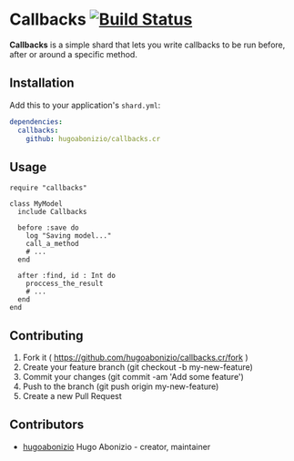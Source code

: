 # Callbacks [![Build Status](https://travis-ci.org/hugoabonizio/callbacks.cr.svg?branch=master)](https://travis-ci.org/hugoabonizio/callbacks.cr)

**Callbacks** is a simple shard that lets you write callbacks to be run before, after or around a specific method.

## Installation

Add this to your application's `shard.yml`:

```yaml
dependencies:
  callbacks:
    github: hugoabonizio/callbacks.cr
```

## Usage

```crystal
require "callbacks"

class MyModel
  include Callbacks

  before :save do
    log "Saving model..."
    call_a_method
    # ...
  end

  after :find, id : Int do
    proccess_the_result
    # ...
  end
end
```

## Contributing

1. Fork it ( https://github.com/hugoabonizio/callbacks.cr/fork )
2. Create your feature branch (git checkout -b my-new-feature)
3. Commit your changes (git commit -am 'Add some feature')
4. Push to the branch (git push origin my-new-feature)
5. Create a new Pull Request

## Contributors

- [hugoabonizio](https://github.com/hugoabonizio) Hugo Abonizio - creator, maintainer
